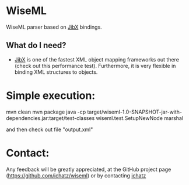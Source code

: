 WiseML
======
WiseML parser based on [JibX](http://www.ibm.com/developerworks/library/x-databdopt2/) bindings.


What do I need?
---------------

  * [JibX](http://www.ibm.com/developerworks/library/x-databdopt2/) is one of the fastest XML object mapping frameworks out there
(check out this performance test). Furthermore, it is very
flexible in binding XML structures to objects.



Simple execution:
======
mvn clean
mvn package
java -cp target/wiseml-1.0-SNAPSHOT-jar-with-dependencies.jar:target/test-classes wiseml.test.SetupNewNode marshal

and then check out file "output.xml"


Contact:
======
Any feedback will be greatly appreciated, at the GitHub project page
(https://github.com/ichatz/wiseml) or by contacting
[ichatz](mailto:ichatz@gmail.com)